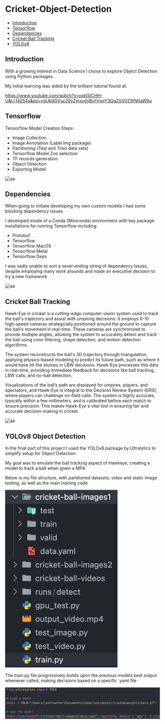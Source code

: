 # Cricket-Object-Detection

* [Introduction](#introduction)
* [Tensorflow](#tensorflow)
* [Dependencies](#dependencies)
* [Cricket Ball Tracking](#cricket-ball-tracking)
* [YOLOv8](#yolov8-object-detection)

## Introduction

With a growing interest in Data Science I chose to explore Object Detection using Python packages.

My initial learning was aided by the brilliant tutorial found at:

https://www.youtube.com/watch?v=yqkISICHH-U&t=14254s&pp=ygUbdGVuc29yZmxvdyBvYmplY3QgZGV0ZWN0aW9u

## Tensorflow

Tensorflow Model Creation Steps:

- Image Collection
- Image Annotation (Label Img package)
- Partitioning (Test and Train data sets)
- Tensorflow Model Zoo selection
- TF records generation
- Object Detection
- Exporting Model

![aa](https://blogger.googleusercontent.com/img/b/R29vZ2xl/AVvXsEhKis9ECId8eIwn_p0SVMBt3a1vfvKOcOZXy6zK0fWoyzXnzQTguKc2CV__6oI1Pwg22NjWsErpDKqjwQdzjilvmqwWkXPj2ncglphh6mAhpoZ_QXQiDwxnwo-GjKEP0fEOb3uBlNlh9sc/s1600/tensorflow2objectdetection.png)

## Dependencies

When going to initiate developing my own custom models I had some blocking dependency issues

I developed inside of a Conda (Miniconda) environment with key package installations for running Tensorflow including:

- Protobuf
- Tensorflow
- Tensorflow MacOS
- Tensorflow Metal
- Tensorflow Deps

I was sadly unable to sort a never ending string of dependency issues, despite employing many work arounds and made an executive decision to try a new framework

![aa](https://i.sstatic.net/lTWqp.png)

## Cricket Ball Tracking


Hawk-Eye in cricket is a cutting-edge computer vision system used to track the ball's trajectory and assist with umpiring decisions. It employs 6-10 high-speed cameras strategically positioned around the ground to capture the ball's movement in real-time. These cameras are synchronized to provide multiple angles, allowing the system to accurately detect and track the ball using color filtering, shape detection, and motion detection algorithms.

The system reconstructs the ball's 3D trajectory through triangulation, applying physics-based modeling to predict its future path, such as where it would have hit the stumps in LBW decisions. Hawk-Eye processes this data in real-time, providing immediate feedback for decisions like ball tracking, LBW calls, and no-ball detection.

Visualizations of the ball’s path are displayed for umpires, players, and spectators, and Hawk-Eye is integral to the Decision Review System (DRS), where players can challenge on-field calls. The system is highly accurate, typically within a few millimeters, and is calibrated before each match to ensure precision. This makes Hawk-Eye a vital tool in ensuring fair and accurate decision-making in cricket.

![aa](https://miro.medium.com/v2/resize:fit:1400/1*t5I7QjBlKTgXBFFjRghRRw.jpeg)


## YOLOv8 Object Detection

In the final part of this project I used the YOLOv8 package by Ultralytics to simplify setup for Object Detection

My goal was to emulate the ball tracking aspect of Hawkeye, creating a model to track a ball when given a MP4

Below is my file structure, with partitioned datasets; video and static image testing; as well as the main training code

![Alt text](Screenshot%202024-08-06%20at%2016.49.55.png)

The train.py file progressively builds upon the previous models best output whenever called, making decisions based on a specific .yaml file

![Alt text](Screenshot%202024-08-06%20at%2016.50.57.png)
